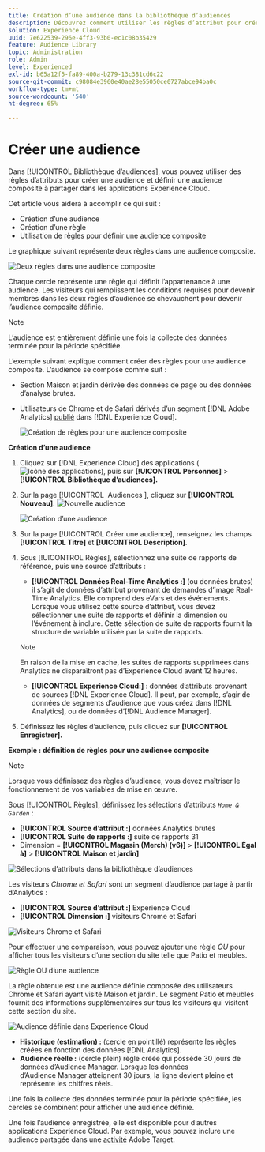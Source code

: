 ```yaml
---
title: Création d’une audience dans la bibliothèque d’audiences
description: Découvrez comment utiliser les règles d’attribut pour créer une audience partageable dans la bibliothèque d’audiences. Découvrez comment configurer une règle et définir une audience composite.
solution: Experience Cloud
uuid: 7e622539-296e-4ff3-93b0-ec1c08b35429
feature: Audience Library
topic: Administration
role: Admin
level: Experienced
exl-id: b65a12f5-fa89-400a-b279-13c381cd6c22
source-git-commit: c98084e3960e40ae28e55050ce0727abce94ba0c
workflow-type: tm+mt
source-wordcount: '540'
ht-degree: 65%

---
```


# Créer une audience

Dans [!UICONTROL Bibliothèque d’audiences], vous pouvez utiliser des règles d’attributs pour créer une audience et définir une audience composite à partager dans les applications Experience Cloud.

Cet article vous aidera à accomplir ce qui suit :

* Création d’une audience
* Création d’une règle
* Utilisation de règles pour définir une audience composite

Le graphique suivant représente deux règles dans une audience composite.

![Deux règles dans une audience composite](assets/audience_sharing.png)

Chaque cercle représente une règle qui définit l’appartenance à une audience. Les visiteurs qui remplissent les conditions requises pour devenir membres dans les deux règles d’audience se chevauchent pour devenir l’audience composite définie.

>[!NOTE]
>
>L’audience est entièrement définie une fois la collecte des données terminée pour la période spécifiée.

L’exemple suivant explique comment créer des règles pour une audience composite. L’audience se compose comme suit :

* Section Maison et jardin dérivée des données de page ou des données d’analyse brutes.
* Utilisateurs de Chrome et de Safari dérivés d’un segment [!DNL Adobe Analytics] [publié](overview.md) dans [!DNL Experience Cloud].

  ![Création de règles pour une audience composite](assets/audience_create.png)

**Création d’une audience**

1. Cliquez sur [!DNL Experience Cloud] des applications (![Icône des applications](assets/apps-icon.png)), puis sur **[!UICONTROL Personnes]** > **[!UICONTROL Bibliothèque d’audiences].**

1. Sur la page [!UICONTROL &#x200B; Audiences &#x200B;], cliquez sur **[!UICONTROL Nouveau]**. ![ Nouvelle audience ](assets/add_icon_small.png)

   ![Création d’une audience](assets/audience_create_new.png)

1. Sur la page [!UICONTROL Créer une audience], renseignez les champs **[!UICONTROL Titre]** et **[!UICONTROL Description]**.
1. Sous [!UICONTROL Règles], sélectionnez une suite de rapports de référence, puis une source d’attributs :

   * **[!UICONTROL Données Real-Time Analytics :]** (ou données brutes) il s’agit de données d’attribut provenant de demandes d’image Real-Time Analytics. Elle comprend des eVars et des événements. Lorsque vous utilisez cette source d’attribut, vous devez sélectionner une suite de rapports et définir la dimension ou l’événement à inclure. Cette sélection de suite de rapports fournit la structure de variable utilisée par la suite de rapports.

   >[!NOTE]
   >
   >En raison de la mise en cache, les suites de rapports supprimées dans Analytics ne disparaîtront pas d’Experience Cloud avant 12 heures.

   * **[!UICONTROL Experience Cloud:]** : données d’attributs provenant de sources [!DNL Experience Cloud]. Il peut, par exemple, s’agir de données de segments d’audience que vous créez dans [!DNL Analytics], ou de données d’[!DNL Audience Manager].

1. Définissez les règles d’audience, puis cliquez sur **[!UICONTROL Enregistrer].**

**Exemple : définition de règles pour une audience composite**

>[!NOTE]
>
>Lorsque vous définissez des règles d’audience, vous devez maîtriser le fonctionnement de vos variables de mise en œuvre.

Sous [!UICONTROL Règles], définissez les sélections d’attributs *`Home & Garden`* :

* **[!UICONTROL Source d’attribut :]** données Analytics brutes
* **[!UICONTROL Suite de rapports :]** suite de rapports 31
* Dimension = **[!UICONTROL Magasin (Merch) (v6)]** > **[!UICONTROL Égal à]** > **[!UICONTROL Maison et jardin]**

![Sélections dʼattributs dans la bibliothèque dʼaudiences](assets/home_garden.png)

Les visiteurs *Chrome et Safari* sont un segment d’audience partagé à partir d’Analytics :

* **[!UICONTROL Source d’attribut :]** Experience Cloud
* **[!UICONTROL Dimension :]** visiteurs Chrome et Safari

![Visiteurs Chrome et Safari](assets/chrome_safari.png)

Pour effectuer une comparaison, vous pouvez ajouter une règle *OU* pour afficher tous les visiteurs dʼune section du site telle que Patio et meubles.

![Règle OU dʼune audience](assets/audiences_rule_patio.png)

La règle obtenue est une audience définie composée des utilisateurs Chrome et Safari ayant visité Maison et jardin. Le segment Patio et meubles fournit des informations supplémentaires sur tous les visiteurs qui visitent cette section du site.

![Audience définie dans Experience Cloud](assets/defined_audience.png)

* **Historique (estimation) :** (cercle en pointillé) représente les règles créées en fonction des données [!DNL Analytics].
* **Audience réelle :** (cercle plein) règle créée qui possède 30 jours de données d’Audience Manager. Lorsque les données d’Audience Manager atteignent 30 jours, la ligne devient pleine et représente les chiffres réels.

Une fois la collecte des données terminée pour la période spécifiée, les cercles se combinent pour afficher une audience définie.

Une fois l’audience enregistrée, elle est disponible pour d’autres applications Experience Cloud. Par exemple, vous pouvez inclure une audience partagée dans une [activité](https://experienceleague.adobe.com/en/docs/target/using/activities/activities) Adobe Target.
